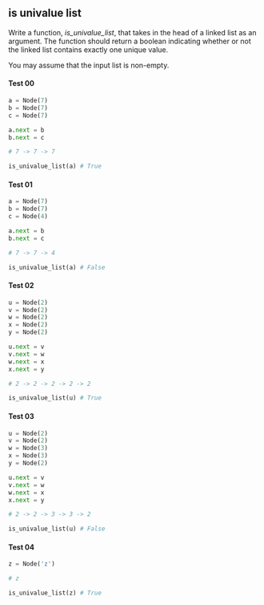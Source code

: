 ## is univalue list

Write a function, _is_univalue_list_, that takes in the head of a linked list as an argument. The function should return a boolean indicating whether or not the linked list contains exactly one unique value.

You may assume that the input list is non-empty.

#### Test 00
```python
a = Node(7)
b = Node(7)
c = Node(7)

a.next = b
b.next = c

# 7 -> 7 -> 7

is_univalue_list(a) # True
```
#### Test 01
```python
a = Node(7)
b = Node(7)
c = Node(4)

a.next = b
b.next = c

# 7 -> 7 -> 4

is_univalue_list(a) # False
```
#### Test 02
```python
u = Node(2)
v = Node(2)
w = Node(2)
x = Node(2)
y = Node(2)

u.next = v
v.next = w
w.next = x
x.next = y

# 2 -> 2 -> 2 -> 2 -> 2

is_univalue_list(u) # True
```
#### Test 03
```python
u = Node(2)
v = Node(2)
w = Node(3)
x = Node(3)
y = Node(2)

u.next = v
v.next = w
w.next = x
x.next = y

# 2 -> 2 -> 3 -> 3 -> 2

is_univalue_list(u) # False
```
#### Test 04

```python
z = Node('z')

# z

is_univalue_list(z) # True
```